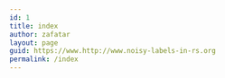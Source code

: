 ```yaml
---
id: 1
title: index
author: zafatar
layout: page
guid: https://www.http://www.noisy-labels-in-rs.org
permalink: /index
---
```


